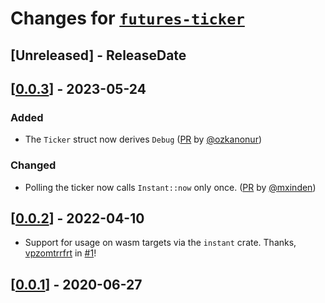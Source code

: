 # Changes for [`futures-ticker`](https://crates.io/crates/futures-ticker)

<!-- next-header -->

## [Unreleased] - ReleaseDate

## [[0.0.3](https://docs.rs/futures-ticker/0.0.3/futures-ticker/)] - 2023-05-24

### Added
* The `Ticker` struct now derives `Debug` ([PR](https://github.com/antifuchs/futures-ticker/pull/11) by [@ozkanonur][ozkanonur])

### Changed
* Polling the ticker now calls `Instant::now` only once. ([PR](https://github.com/antifuchs/futures-ticker/pull/10) by [@mxinden][mxinden])


## [[0.0.2](https://docs.rs/futures-ticker/0.0.2/futures-ticker/)] - 2022-04-10
* Support for usage on wasm targets via the `instant` crate. Thanks, [vpzomtrrfrt](https://github.com/vpzomtrrfrt) in [#1](https://github.com/antifuchs/futures-ticker/pull/1)!

## [[0.0.1](https://docs.rs/futures-ticker/0.0.1/futures-ticker/)] - 2020-06-27

<!-- Contributors -->
[ozkanonur]: https://github.com/ozkanonur
[mxinden]: https://github.com/mxinden
